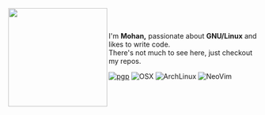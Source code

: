 <img align=left src="https://github.com/user-attachments/assets/e0af210d-dba7-4c98-9b12-7d122a71dd45" width=200 />

<br/>
<br/>

I'm **Mohan,** passionate about **GNU/Linux** and likes to write code. <br/>
There's not much to see here, just checkout my repos. 

[![pgp](https://img.shields.io/badge/pgp-0x9BA6ADCC0F05BE4B-313131?style=flat&labelColor=545454&color=313131)](https://github.com/mohvn.gpg)
![OSX](https://badgen.net/badge/icon/OSX?icon=apple&label&color=black)
![ArchLinux](https://img.shields.io/badge/Arch%20Linux-1793D1?logo=arch-linux&logoColor=fff&color=313131&labelColor=545454)
![NeoVim](https://img.shields.io/badge/NeoVim-%2357A143.svg?&logo=neovim&logoColor=white&color=313131&labelColor=545454)
